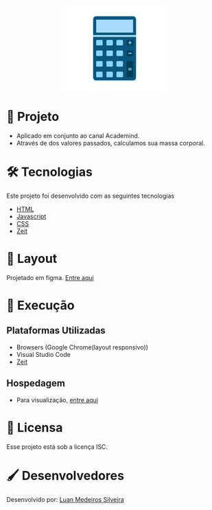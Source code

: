 <p align="center">
  <img width="250" height="200" alt="Design by DevPleno" src="https://github.com/luanmedeirossilveira/calculadoramassacorporal/blob/master/cal.webp">
</p>

# 🔭 Projeto 
* Aplicado em conjunto ao canal Academind.
* Através de dos valores passados, calculamos sua massa corporal.

# 🛠 Tecnologias
Este projeto foi desenvolvido com as seguintes tecnologias
* [HTML](https://www.w3schools.com/html/)
* [Javascript](https://developer.mozilla.org/pt-BR/docs/Web/JavaScript)
* [CSS](https://developer.mozilla.org/pt-BR/docs/Web/CSS)
* [Zeit](https://zeit.co/)

# 🎨 Layout
Projetado em figma. [Entre aqui]()

# 🔩 Execução
## Plataformas Utilizadas
* Browsers (Google Chrome(layout responsivo))
* Visual Studio Code
* [Zeit](https://zeit.co/)

## Hospedagem
* Para visualização, [entre aqui]()

# 📜 Licensa
Esse projeto está sob a licença ISC.

# 🖌 Desenvolvedores
Desenvolvido por: [Luan Medeiros Silveira](https://www.linkedin.com/in/luan-medeiros-silveira-868020141/)
